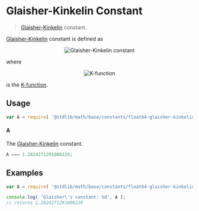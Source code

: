 Glaisher-Kinkelin Constant
===
> [Glaisher-Kinkelin][glaisher-constant] constant.

<!-- <intro> -->
[Glaisher-Kinkelin][glaisher-constant] constant is defined as

<!-- <equation class="equation" label="eq:glaisher_kinkelin_constant" align="center" raw="A = \lim_{n\to\infty} \frac{K(n + 1)}{n^{n^2/2 + n/2 + 1/12}e^{-n^2/4}}" alt="Glaisher-Kinkelin constant"> -->
<div class="equation" align="center" data-raw-text="A = \lim_{n\to\infty} \frac{K(n + 1)}{n^{n^2/2 + n/2 + 1/12}e^{-n^2/4}}" data-equation="eq:glaisher_kinkelin_constant">
	<img src="" alt="Glaisher-Kinkelin constant">
	<br>
</div>
<!-- </equation> -->

where

<!-- <equation class="equation" label="eq:k_function" align="center" raw="K(n) = \prod_{k=1}^{n-1} k^k" alt="K-function"> -->
<div class="equation" align="center" data-raw-text="K(n) = \prod_{k=1}^{n-1} k^k" data-equation="eq:k_function">
	<img src="" alt="K-function">
	<br>
</div>
<!-- </equation> -->

is the [K-function][k-function].
<!-- </intro> -->

<!-- <usage> -->
## Usage

``` javascript
var A = require( '@stdlib/math/base/constants/float64-glaisher-kinkelin' );
```

#### A

The [Glaisher-Kinkelin][glaisher-constant] constant.

``` javascript
A === 1.2824271291006226;
```
<!-- </usage> -->


<!-- <examples> -->
## Examples

``` javascript
var A = require( '@stdlib/math/base/constants/float64-glaisher-kinkelin' );

console.log( 'Glaisher\'s constant: %d', A );
// returns 1.2824271291006226
```
<!-- </examples> -->


<!-- <links> -->
[glaisher-constant]: https://en.wikipedia.org/wiki/Glaisher%E2%80%93Kinkelin_constant
[k-function]: https://en.wikipedia.org/wiki/K-function
<!-- </links> -->
